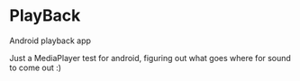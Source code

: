 # PlayBack
Android playback app


Just a MediaPlayer test for android, figuring out what goes where for sound to come out :)
